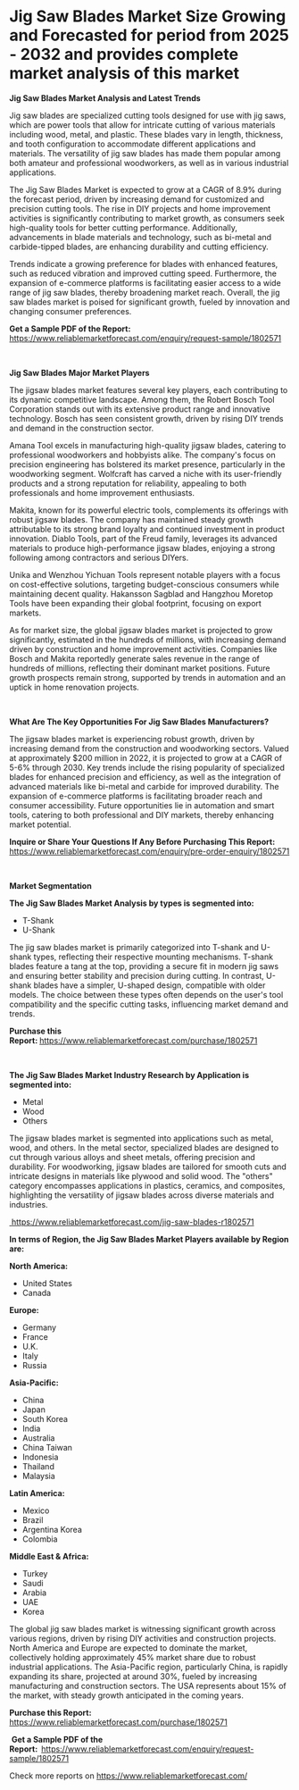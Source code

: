 <p><h1>Jig Saw Blades Market Size Growing and Forecasted for period from 2025 - 2032 and provides complete market analysis of this market</h1></p><p><strong>Jig Saw Blades Market Analysis and Latest Trends</strong></p>
<p><p>Jig saw blades are specialized cutting tools designed for use with jig saws, which are power tools that allow for intricate cutting of various materials including wood, metal, and plastic. These blades vary in length, thickness, and tooth configuration to accommodate different applications and materials. The versatility of jig saw blades has made them popular among both amateur and professional woodworkers, as well as in various industrial applications.</p><p>The Jig Saw Blades Market is expected to grow at a CAGR of 8.9% during the forecast period, driven by increasing demand for customized and precision cutting tools. The rise in DIY projects and home improvement activities is significantly contributing to market growth, as consumers seek high-quality tools for better cutting performance. Additionally, advancements in blade materials and technology, such as bi-metal and carbide-tipped blades, are enhancing durability and cutting efficiency.</p><p>Trends indicate a growing preference for blades with enhanced features, such as reduced vibration and improved cutting speed. Furthermore, the expansion of e-commerce platforms is facilitating easier access to a wide range of jig saw blades, thereby broadening market reach. Overall, the jig saw blades market is poised for significant growth, fueled by innovation and changing consumer preferences.</p></p>
<p><strong>Get a Sample PDF of the Report:&nbsp;</strong> <a href="https://www.reliablemarketforecast.com/enquiry/request-sample/1802571?utm_campaign=2407&utm_medium=2&utm_source=Github&utm_content=ia&utm_term=07022025&utm_id=jig-saw-blades">https://www.reliablemarketforecast.com/enquiry/request-sample/1802571</a></p>
<p>&nbsp;</p>
<p><strong>Jig Saw Blades Major Market Players</strong></p>
<p><p>The jigsaw blades market features several key players, each contributing to its dynamic competitive landscape. Among them, the Robert Bosch Tool Corporation stands out with its extensive product range and innovative technology. Bosch has seen consistent growth, driven by rising DIY trends and demand in the construction sector.</p><p>Amana Tool excels in manufacturing high-quality jigsaw blades, catering to professional woodworkers and hobbyists alike. The company's focus on precision engineering has bolstered its market presence, particularly in the woodworking segment. Wolfcraft has carved a niche with its user-friendly products and a strong reputation for reliability, appealing to both professionals and home improvement enthusiasts.</p><p>Makita, known for its powerful electric tools, complements its offerings with robust jigsaw blades. The company has maintained steady growth attributable to its strong brand loyalty and continued investment in product innovation. Diablo Tools, part of the Freud family, leverages its advanced materials to produce high-performance jigsaw blades, enjoying a strong following among contractors and serious DIYers.</p><p>Unika and Wenzhou Yichuan Tools represent notable players with a focus on cost-effective solutions, targeting budget-conscious consumers while maintaining decent quality. Hakansson Sagblad and Hangzhou Moretop Tools have been expanding their global footprint, focusing on export markets.</p><p>As for market size, the global jigsaw blades market is projected to grow significantly, estimated in the hundreds of millions, with increasing demand driven by construction and home improvement activities. Companies like Bosch and Makita reportedly generate sales revenue in the range of hundreds of millions, reflecting their dominant market positions. Future growth prospects remain strong, supported by trends in automation and an uptick in home renovation projects.</p></p>
<p>&nbsp;</p>
<p><strong>What Are The Key Opportunities For Jig Saw Blades Manufacturers?</strong></p>
<p><p>The jigsaw blades market is experiencing robust growth, driven by increasing demand from the construction and woodworking sectors. Valued at approximately $200 million in 2022, it is projected to grow at a CAGR of 5-6% through 2030. Key trends include the rising popularity of specialized blades for enhanced precision and efficiency, as well as the integration of advanced materials like bi-metal and carbide for improved durability. The expansion of e-commerce platforms is facilitating broader reach and consumer accessibility. Future opportunities lie in automation and smart tools, catering to both professional and DIY markets, thereby enhancing market potential.</p></p>
<p><strong>Inquire or Share Your Questions If Any Before Purchasing This Report:</strong> <a href="https://www.reliablemarketforecast.com/enquiry/pre-order-enquiry/1802571?utm_campaign=2407&utm_medium=2&utm_source=Github&utm_content=ia&utm_term=07022025&utm_id=jig-saw-blades">https://www.reliablemarketforecast.com/enquiry/pre-order-enquiry/1802571</a></p>
<p>&nbsp;</p>
<p><strong>Market Segmentation</strong></p>
<p><strong>The Jig Saw Blades Market Analysis by types is segmented into:</strong></p>
<p><ul><li>T-Shank</li><li>U-Shank</li></ul></p>
<p><p>The jig saw blades market is primarily categorized into T-shank and U-shank types, reflecting their respective mounting mechanisms. T-shank blades feature a tang at the top, providing a secure fit in modern jig saws and ensuring better stability and precision during cutting. In contrast, U-shank blades have a simpler, U-shaped design, compatible with older models. The choice between these types often depends on the user's tool compatibility and the specific cutting tasks, influencing market demand and trends.</p></p>
<p><strong>Purchase this Report:&nbsp;</strong><a href="https://www.reliablemarketforecast.com/purchase/1802571?utm_campaign=2407&utm_medium=2&utm_source=Github&utm_content=ia&utm_term=07022025&utm_id=jig-saw-blades">https://www.reliablemarketforecast.com/purchase/1802571</a></p>
<p>&nbsp;</p>
<p><strong>The Jig Saw Blades Market Industry Research by Application is segmented into:</strong></p>
<p><ul><li>Metal</li><li>Wood</li><li>Others</li></ul></p>
<p><p>The jigsaw blades market is segmented into applications such as metal, wood, and others. In the metal sector, specialized blades are designed to cut through various alloys and sheet metals, offering precision and durability. For woodworking, jigsaw blades are tailored for smooth cuts and intricate designs in materials like plywood and solid wood. The "others" category encompasses applications in plastics, ceramics, and composites, highlighting the versatility of jigsaw blades across diverse materials and industries.</p></p>
<p><a href="https://www.reliablemarketforecast.com/jig-saw-blades-r1802571?utm_campaign=2407&utm_medium=2&utm_source=Github&utm_content=ia&utm_term=07022025&utm_id=jig-saw-blades">&nbsp;https://www.reliablemarketforecast.com/jig-saw-blades-r1802571</a></p>
<p><strong>In terms of Region, the Jig Saw Blades Market Players available by Region are:</strong></p>
<p>
    <p> <strong> North America: </strong>
        <ul>
            <li>United States</li>
            <li>Canada</li>
        </ul>
        </p> 
    <p> <strong> Europe: </strong>
        <ul>
            <li>Germany</li>
            <li>France</li>
            <li>U.K.</li>
            <li>Italy</li>
            <li>Russia</li>
        </ul>
        </p> 
    <p> <strong> Asia-Pacific: </strong>
        <ul>
            <li>China</li>
            <li>Japan</li>
            <li>South Korea</li>
            <li>India</li>
            <li>Australia</li>
            <li>China Taiwan</li>
            <li>Indonesia</li>
            <li>Thailand</li>
            <li>Malaysia</li>
        </ul>
        </p> 
    <p> <strong> Latin America: </strong>
        <ul>
            <li>Mexico</li>
            <li>Brazil</li>
            <li>Argentina Korea</li>
            <li>Colombia</li>
        </ul>
        </p> 
    <p> <strong> Middle East & Africa: </strong>
        <ul>
            <li>Turkey</li>
            <li>Saudi</li>
            <li>Arabia</li>
            <li>UAE</li>
            <li>Korea</li>
        </ul>
    </p>
    </p>
<p><p>The global jig saw blades market is witnessing significant growth across various regions, driven by rising DIY activities and construction projects. North America and Europe are expected to dominate the market, collectively holding approximately 45% market share due to robust industrial applications. The Asia-Pacific region, particularly China, is rapidly expanding its share, projected at around 30%, fueled by increasing manufacturing and construction sectors. The USA represents about 15% of the market, with steady growth anticipated in the coming years.</p></p>
<p><strong>Purchase this Report: </strong><a href="https://www.reliablemarketforecast.com/purchase/1802571?utm_campaign=2407&utm_medium=2&utm_source=Github&utm_content=ia&utm_term=07022025&utm_id=jig-saw-blades">https://www.reliablemarketforecast.com/purchase/1802571</a></p>
<p>&nbsp;<strong>Get a Sample PDF of the Report:&nbsp;&nbsp;</strong><a href="https://www.reliablemarketforecast.com/enquiry/request-sample/1802571?utm_campaign=2407&utm_medium=2&utm_source=Github&utm_content=ia&utm_term=07022025&utm_id=jig-saw-blades">https://www.reliablemarketforecast.com/enquiry/request-sample/1802571</a></p>
<p><strong></strong></p>
<p>Check more reports on <a href="https://www.reliablemarketforecast.com/?utm_campaign=2407&utm_medium=2&utm_source=Github&utm_content=ia&utm_term=07022025&utm_id=jig-saw-blades">https://www.reliablemarketforecast.com/</a></p>